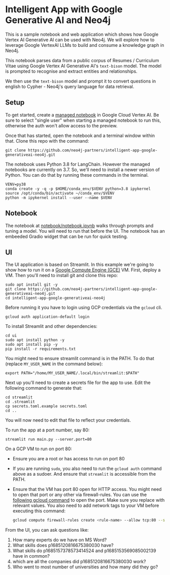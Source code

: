 # Intelligent App with Google Generative AI and Neo4j
This is a sample notebook and web application which shows how Google Vertex AI Generative AI can be used with Neo4j.  We will explore how to leverage Google VertexAI LLMs to build and consume a knowledge graph in Neo4j.

This notebook parses data from a public corpus of Resumes / Curriculum Vitae using Google Vertex AI Generative AI's `text-bison` model. The model is prompted to recognise and extract entities and relationships. 

We then use the `text-bison` model and prompt it to convert questions in english to Cypher - Neo4j's query language for data retrieval.

## Setup
To get started, create a [managed notebook](https://console.cloud.google.com/vertex-ai/workbench/managed) in Google Cloud Vertex AI.  Be sure to select "single user" when starting a managed notebook to run this, otherwise the auth won't allow access to the preview.

Once that has started, open the notebook and a terminal window within that.  Clone this repo with the command:

    git clone https://github.com/neo4j-partners/intelligent-app-google-generativeai-neo4j.git

The notebook uses Python 3.8 for LangChain.  However the managed notebooks are currently on 3.7.  So, we'll need to install a newer version of Python.  You can do that by running these commands in the terminal.

    VENV=py38
    conda create -y -q -p $HOME/conda_env/$VENV python=3.8 ipykernel
    source /opt/conda/bin/activate ~/conda_env/$VENV
    python -m ipykernel install --user --name $VENV

## Notebook
The notebook at [notebook/notebook.ipynb](notebook/notebook.ipynb) walks through prompts and tuning a model.  You will need to run that before the UI.
The notebook has an embeeded Gradio widget that can be run for quick testing.

## UI
The UI application is based on Streamlit. In this example we're going to show how to run it on a [Google Compute Engine (GCE)](https://console.cloud.google.com/compute/instances) VM.  First, deploy a VM.  Then you'll need to install git and clone this repo:

    sudo apt install git -y
    git clone https://github.com/neo4j-partners/intelligent-app-google-generativeai-neo4j.git
    cd intelligent-app-google-generativeai-neo4j

Before running it you have to login using GCP credentials via the `gcloud` cli.

    gcloud auth application-default login

To install Streamlit and other dependencies:

    cd ui
    sudo apt install python -y
    sudo apt install pip -y
    pip install -r requirements.txt

You might need to ensure streamlit command is in the PATH. To do that (replace `MY_USER_NAME` in the command below):

    export PATH="/home/MY_USER_NAME/.local/bin/streamlit:$PATH"


Next up you'll need to create a secrets file for the app to use.  Edit the following command to generate that:

    cd streamlit
    cd .streamlit
    cp secrets.toml.example secrets.toml
    cd ..

You will now need to edit that file to reflect your credentials.

To run the app at a port number, say 80:

    streamlit run main.py --server.port=80

On a GCP VM to run on port 80:
- Ensure you are a root or has access to run on port 80
- If you are running `sudo`, you also need to run the `gcloud auth` command above as a sudoer. And ensure that `streamlit` is accessible from the PATH.
- Ensure that the VM has port 80 open for HTTP access. You might need to open that port or any other via firewall-rules. You can use the [following gcloud command](https://cloud.google.com/sdk/gcloud/reference/compute/firewall-rules/create) to open the port. Make sure you replace with relevant values. You also need to add network tags to your VM before executing this command:

    ```bash
    gcloud compute firewall-rules create <rule-name> --allow tcp:80 --source-tags=<list-of-your-instances-name-tags> --source-ranges=0.0.0.0/0 --description="<your-description-here>"
    ```
    
From the UI, you can ask questions like:
1. How many experts do we have on MS Word?
2. What skills does p1685120816675380030 have?
3. What skills do p1685157378573414524 and p1685153569085002139 have in common?
4. which are all the companies did p1685120816675380030 work?
5. Who went to most number of universities and how many did they go?
